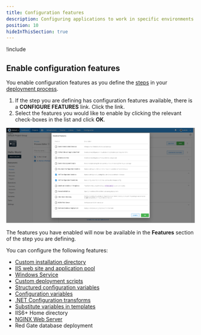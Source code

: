 ```yaml
---
title: Configuration features
description: Configuring applications to work in specific environments is an essential part of deploying applications with Octopus Deploy and this can include updating database connection strings and app settings.
position: 10
hideInThisSection: true
---
```


!include <configuration-features>

## Enable configuration features

You enable configuration features as you define the [steps](/docs/projects/steps/index.md) in your [deployment process](/docs/projects/deployment-process/index.md).

1. If the step you are defining has configuration features available, there is a **CONFIGURE FEATURES** link. Click the link.
1. Select the features you would like to enable by clicking the relevant check-boxes in the list and click **OK**.

![Configuration features screenshot](images/configuration-features.png "width=500")

The features you have enabled will now be available in the **Features** section of the step you are defining.

You can configure the following features:

- [Custom installation directory](/docs/projects/steps/configuration-features/custom-installation-directory.md)
- [IIS web site and application pool](/docs/projects/steps/configuration-features/iis-website-and-application-pool.md)
- [Windows Service](/docs/projects/steps/configuration-features/windows-services.md)
- [Custom deployment scripts](/docs/deployments/custom-scripts/index.md)
- [Structured configuration variables](/docs/projects/steps/configuration-features/structured-configuration-variables-feature.md)
- [Configuration variables](/docs/projects/steps/configuration-features/xml-configuration-variables-feature.md)
- [.NET Configuration transforms](/docs/projects/steps/configuration-features/configuration-transforms/index.md)
- [Substitute variables in templates](/docs/projects/steps/configuration-features/substitute-variables-in-templates.md)
- IIS6+ Home directory
- [NGINX Web Server](/docs/projects/steps/configuration-features/nginx-web-server.md)
- Red Gate database deployment
